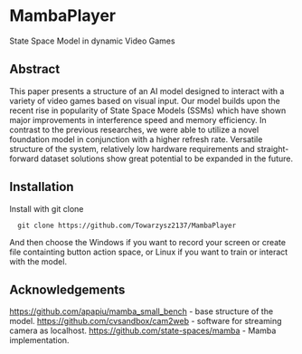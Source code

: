 
# MambaPlayer

State Space Model in dynamic Video Games

## Abstract
This paper presents a structure of an AI model designed to interact with a variety of video games based on visual input. Our model builds upon the recent rise in popularity of State Space Models (SSMs) which have shown major improvements in interference speed and memory efficiency. In contrast to the previous researches, we were able to utilize a novel foundation model in conjunction with a higher refresh rate. Versatile structure of the system, relatively low hardware requirements and straight-forward dataset solutions show great potential to be expanded in the future.

## Installation

Install with git clone

```git
  git clone https://github.com/Towarzysz2137/MambaPlayer
```
And then choose the Windows if you want to record your screen or create file containting button action space, or Linux if you want to train or interact with the model.
    
## Acknowledgements

https://github.com/apapiu/mamba_small_bench - base structure of the model.
https://github.com/cvsandbox/cam2web - software for streaming camera as localhost.
https://github.com/state-spaces/mamba - Mamba implementation.
